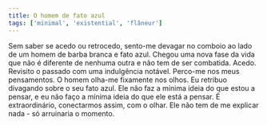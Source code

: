 ```yaml
---
title: O homem de fato azul
tags: ['minimal', 'existential', 'flâneur']
---
```


Sem saber se acedo ou retrocedo, sento-me devagar no comboio ao lado de um homem de barba branca e fato azul. Chegou uma nova fase da vida que não é diferente de nenhuma outra e não tem de ser combatida. Acedo. Revisito o passado com uma indulgência notável. Perco-me nos meus pensamentos. O homem olha-me fixamente nos olhos. Eu retribuo divagando sobre o seu fato azul. Ele não faz a mínima ideia do que estou a pensar, e eu não faço a mínima ideia do que ele está a pensar. É extraordinário, conectarmos assim, com o olhar. Ele não tem de me explicar nada - só arruinaria o momento.
